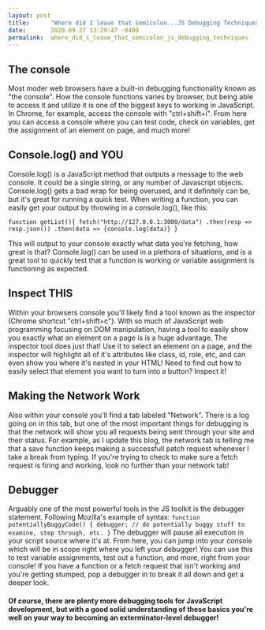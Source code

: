 ```yaml
---
layout: post
title:      "Where did I leave that semicolon...JS Debugging Techniques"
date:       2020-09-27 13:29:47 -0400
permalink:  where_did_i_leave_that_semicolon_js_debugging_techniques
---
```


## The console

Most moder web browsers have a built-in debugging functionality known as "the console". How the console functions varies by browser, but being able to access it and utilize it is one of the biggest keys to working in JavaScript. In Chrome, for example, access the console with "ctrl+shift+i". From here you can access a console where you can test code, check on variables, get the assignment of an element on page, and much more!

## Console.log() and YOU

Console.log() is a JavaScript method that outputs a message to the web console. It could be a single string, or any number of Javascript objects. Console.log() gets a bad wrap for being overused, and it definitely can be, but it's great for running a quick test. When writing a function, you can easily get your output by throwing in a console.log(), like this:

`function getList(){
fetch("http://127.0.0.1:3000/data")
.then(resp => resp.json())
.then(data => {console.log(data)}
}`

This will output to your console exactly what data you're fetching, how great is that? Console.log() can be used in a plethora of situations, and is a great tool to quickly test that a function is working or variable assignment is functioning as expected.

## Inspect THIS

Within your browsers console you'll likely find a tool known as the inspector (Chrome shortcut "ctrl+shift+c"). With so much of JavaScript web programming focusing on DOM manipulation, having a tool to easily show you exactly what an element on a page is is a huge advantage. The inspector tool does just that! Use it to select an element on a page, and the inspector will highlight all of it's attributes like class, id, role, etc, and can even show you where it's nested in your HTML! Need to find out how to easily select that element you want to turn into a button? Inspect it!

## Making the Network Work

Also within your console you'll find a tab labeled "Network". There is a log going on in this tab, but one of the most important things for debugging is that the network will show you all requests being sent through your site and their status. For example, as I update this blog, the network tab is telling me that a save function keeps making a successfull patch request whenever I take a break from typing. If you're trying to check to make sure a fetch request is firing and working, look no further than your network tab!

## Debugger

Arguably one of the most powerful tools in the JS toolkit is the debugger statement. Following Mozilla's example of syntax:
`function potentiallyBuggyCode() {
    debugger;
    // do potentially buggy stuff to examine, step through, etc.
}`
The debugger will pause all execution in your script source where it's at. From here, you can jump into your console which will be in scope right where you left your debugger! You can use this to test variable assignments, test out a function, and more, right from your console! If you have a function or a fetch request that isn't working and you're getting stumped, pop a debugger in to break it all down and get a deeper look.

#### Of course, there are plenty more debugging tools for JavaScript development, but with a good solid understanding of these basics you're well on your way to becoming an exterminator-level debugger!



